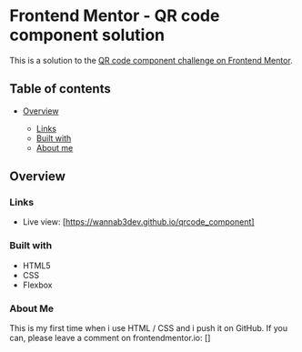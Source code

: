 # Frontend Mentor - QR code component solution

This is a solution to the [QR code component challenge on Frontend Mentor](https://www.frontendmentor.io/challenges/qr-code-component-iux_sIO_H).

## Table of contents

- [Overview](#overview)

  - [Links](#links)
  - [Built with](#built-with)
  - [About me](#about-me)

## Overview

### Links

- Live view: [https://wannab3dev.github.io/qrcode_component]

### Built with

- HTML5
- CSS
- Flexbox

### About Me

This is my first time when i use HTML / CSS and i push it on GitHub. If you can, please leave a comment on frontendmentor.io: []
